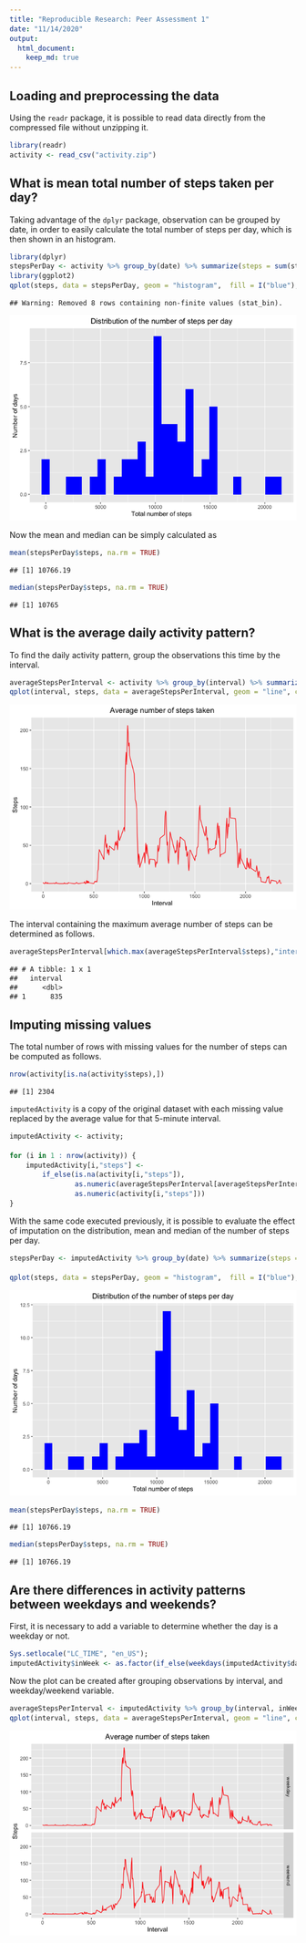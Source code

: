 ```yaml
---
title: "Reproducible Research: Peer Assessment 1"
date: "11/14/2020"
output: 
  html_document:
    keep_md: true
---
```



## Loading and preprocessing the data

Using the `readr` package, it is possible to read data directly from the compressed file without unzipping it.


```r
library(readr)
activity <- read_csv("activity.zip")
```


## What is mean total number of steps taken per day?
Taking advantage of the `dplyr` package, observation can be grouped by date, in order
to easily calculate the total number of steps per day, which is then shown in an histogram.

```r
library(dplyr)
stepsPerDay <- activity %>% group_by(date) %>% summarize(steps = sum(steps))
library(ggplot2)
qplot(steps, data = stepsPerDay, geom = "histogram",  fill = I("blue"), xlab = "Total number of steps", ylab = "Number of days", main = "Distribution of the number of steps per day") + theme(plot.title = element_text(hjust = 0.5))
```

```
## Warning: Removed 8 rows containing non-finite values (stat_bin).
```

![](PA1_template_files/figure-html/unnamed-chunk-2-1.png)<!-- -->

Now the mean and median can be simply calculated as

```r
mean(stepsPerDay$steps, na.rm = TRUE)
```

```
## [1] 10766.19
```

```r
median(stepsPerDay$steps, na.rm = TRUE)
```

```
## [1] 10765
```

## What is the average daily activity pattern?

To find the daily activity pattern, group the observations this time by the interval. 

```r
averageStepsPerInterval <- activity %>% group_by(interval) %>% summarize(steps = mean(steps, na.rm = TRUE))
qplot(interval, steps, data = averageStepsPerInterval, geom = "line", colour = I("red"), xlab = "Interval", ylab = "Steps", main = "Average number of steps taken") + theme(plot.title = element_text(hjust = 0.5))
```

![](PA1_template_files/figure-html/unnamed-chunk-4-1.png)<!-- -->

The interval containing the maximum average number of steps can be determined as follows.

```r
averageStepsPerInterval[which.max(averageStepsPerInterval$steps),"interval"]
```

```
## # A tibble: 1 x 1
##   interval
##      <dbl>
## 1      835
```

## Imputing missing values

The total number of rows with missing values for the number of steps can be computed as follows.

```r
nrow(activity[is.na(activity$steps),])
```

```
## [1] 2304
```

`imputedActivity` is a copy of the original dataset with each missing value replaced by the average value for that 5-minute interval.

```r
imputedActivity <- activity;

for (i in 1 : nrow(activity)) {
	imputedActivity[i,"steps"] <-
		if_else(is.na(activity[i,"steps"]), 
				as.numeric(averageStepsPerInterval[averageStepsPerInterval$interval == as.numeric(activity[i,"interval"]),"steps"]), 
				as.numeric(activity[i,"steps"]))
}
```

With the same code executed previously, it is possible to evaluate the effect of imputation on the distribution, mean and median of the number of steps per day.

```r
stepsPerDay <- imputedActivity %>% group_by(date) %>% summarize(steps = sum(steps))

qplot(steps, data = stepsPerDay, geom = "histogram",  fill = I("blue"), xlab = "Total number of steps", ylab = "Number of days", main = "Distribution of the number of steps per day") + theme(plot.title = element_text(hjust = 0.5))
```

![](PA1_template_files/figure-html/unnamed-chunk-8-1.png)<!-- -->

```r
mean(stepsPerDay$steps, na.rm = TRUE)
```

```
## [1] 10766.19
```

```r
median(stepsPerDay$steps, na.rm = TRUE)
```

```
## [1] 10766.19
```
## Are there differences in activity patterns between weekdays and weekends?
First, it is necessary to add a variable to determine whether the day is a weekday or not.

```r
Sys.setlocale("LC_TIME", "en_US");
imputedActivity$inWeek <- as.factor(if_else(weekdays(imputedActivity$date) %in% c("Saturday", "Sunday"), "weekend", "weekday"))
```
Now the plot can be created after grouping observations by interval, and weekday/weekend variable.

```r
averageStepsPerInterval <- imputedActivity %>% group_by(interval, inWeek) %>% summarize(steps = mean(steps, na.rm = TRUE))
qplot(interval, steps, data = averageStepsPerInterval, geom = "line", colour = I("red"), facets = inWeek ~ ., xlab = "Interval", ylab = "Steps", main = "Average number of steps taken") + theme(plot.title = element_text(hjust = 0.5))
```

![](PA1_template_files/figure-html/unnamed-chunk-10-1.png)<!-- -->

